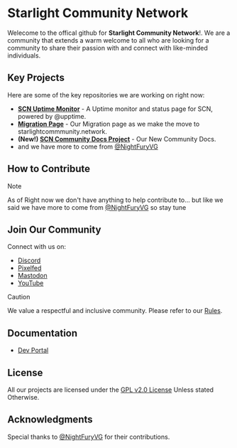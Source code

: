 # Starlight Community Network

Welecome to the offical github for **Starlight Community Network**!. We are a community that extends a warm welcome to all who are looking for a community to share their passion with and connect with like-minded individuals.

## Key Projects

Here are some of the key repositories we are working on right now:

- **[SCN Uptime Monitor](https://github.com/Starlight-Community-Network/SCN-Status)** - A Uptime monitor and status page for SCN, powered by @upptime.
- **[Migration Page](https://github.com/Starlight-Community-Network/SCN-Redirect-New)** - Our Migration page as we make the move to starlightcommmunity.network.
- **(New!) [SCN Community Docs Project](https://github.com/Starlight-Community-Network/SCN-Docs)** - Our New Community Docs.
- and we have more to come from [@NightFuryVG](https://github.com/NightFuryVG)

## How to Contribute
> [!NOTE]
> As of Right now we don't have anything to help contribute to... but like we said we have more to come from [@NightFuryVG](https://github.com/NightFuryVG) so stay tune

## Join Our Community

Connect with us on:
<!--[Our Site](https://starlightcommunity.network)-->
- [Discord](https://discord.gg/BHz2aHuppC)
- [Pixelfed](https://pixelfed.social/StarlightGaming)
- [Mastodon](@StarlightGaming@mastodon.online)
- [YouTube](https://www.youtube.com/@ShimmeringCommunity)
> [!CAUTION]
> We value a respectful and inclusive community. Please refer to our [Rules](https://fallback.starlightcommunity.network/rules).

## Documentation

- [Dev Portal](https://dev.starlightcommunity.network)
  
## License

All our projects are licensed under the [GPL v2.0 License](https://github.com/Starlight-Community-Network/.github/blob/main/LICENSE) Unless stated Otherwise.

## Acknowledgments

Special thanks to [@NightFuryVG](https://github.com/NightFuryVG) for their contributions.

<!--

**Here are some ideas to get you started:**

🙋‍♀️ A short introduction - what is your organization all about?
🌈 Contribution guidelines - how can the community get involved?
👩‍💻 Useful resources - where can the community find your docs? Is there anything else the community should know?
🍿 Fun facts - what does your team eat for breakfast?
🧙 Remember, you can do mighty things with the power of [Markdown](https://docs.github.com/github/writing-on-github/getting-started-with-writing-and-formatting-on-github/basic-writing-and-formatting-syntax)
-->
